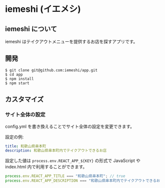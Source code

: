 # iemeshi (イエメシ)

## iemeshi について

iemeshi はテイクアウトメニューを提供するお店を探すアプリです。

## 開発

```shell
$ git clone git@github.com:iemeshi/app.git
$ cd app
$ npm install
$ npm start
```

## カスタマイズ

### サイト全体の設定

config.yml を書き換えることでサイト全体の設定を変更できます。

設定の例:

```yaml
title: 和歌山県串本町
description: 和歌山県串本町内でテイクアウトできるお店
```

設定した値は `process.env.REACT_APP_${KEY}` の形式で JavaScript や index.html 内で利用することができます。

```typescript
process.env.REACT_APP_TITLE === "和歌山県串本町"; // true
process.env.REACT_APP_DESCRIPTION === "和歌山県串本町内でテイクアウトできるお店" // true
```
